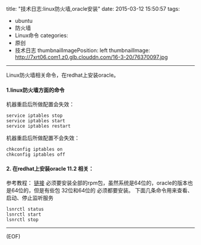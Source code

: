 title: "技术日志:linux防火墙,oracle安装"
date: 2015-03-12 15:50:57
tags:
  - ubuntu
  - 防火墙
  - Linux命令
categories:
  - 原创
  - 技术日志
thumbnailImagePosition: left
thumbnailImage: http://7xrt06.com1.z0.glb.clouddn.com/16-3-20/76370097.jpg
---

Linux防火墙相关命令，在redhat上安装oracle。
<!-- excerpt -->

#### 1.linux防火墙方面的命令
机器重启后所做配置会失效：
```shell
service iptables stop
service iptables start 
service iptables restart
```
机器重启后所做配置不会失效：
```shell
chkconfig iptables on
chkconfig iptables off 
```

#### 2. 在redhat上安装oracle 11.2 相关：
参考教程： [链接](http://www.cnblogs.com/zhangyongli2011/archive/2012/04/04/2431953.html)
必须要安装全部的rpm包，虽然系统是64位的，oracle的版本也是64位的，但是有些包 32位和64位的 必须都要安装。
下面几条命令用来查看、启动、停止监听服务
```shell
lsnrctl status
lsnrctl start
lsnrctl stop
```
***
(EOF)
